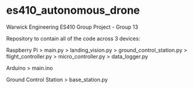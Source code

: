 # es410_autonomous_drone
Warwick Engineering ES410 Group Project - Group 13

Repository to contain all of the code across 3 devices:

Raspberry Pi
    > main.py
    > landing_vision.py
    > ground_control_station.py
    > flight_controller.py
    > micro_controller.py
    > data_logger.py
    
Arduino
    > main.ino
    
Ground Control Station
    > base_station.py

